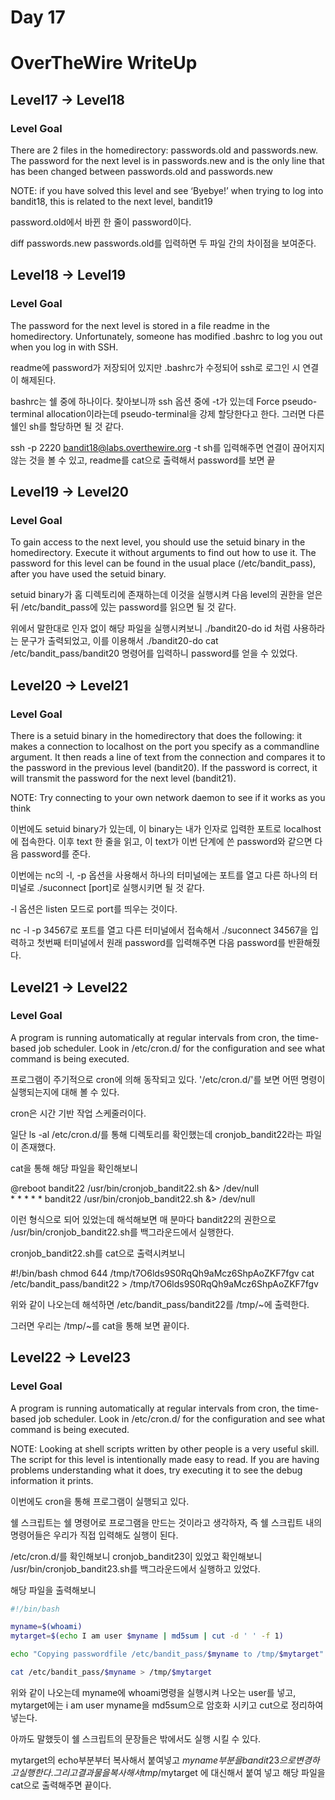 # Day 17
# OverTheWire WriteUp
## Level17 -> Level18
### Level Goal
There are 2 files in the homedirectory: passwords.old and passwords.new. The password for the next level is in passwords.new and is the only line that has been changed between passwords.old and passwords.new

NOTE: if you have solved this level and see ‘Byebye!’ when trying to log into bandit18, this is related to the next level, bandit19

password.old에서 바뀐 한 줄이 password이다.

diff passwords.new passwords.old를 입력하면 두 파일 간의 차이점을 보여준다.

## Level18 -> Level19
### Level Goal
The password for the next level is stored in a file readme in the homedirectory. Unfortunately, someone has modified .bashrc to log you out when you log in with SSH.

readme에 password가 저장되어 있지만 .bashrc가 수정되어 ssh로 로그인 시 연결이 해제된다.

bashrc는 쉘 중에 하나이다. 찾아보니까 ssh 옵션 중에 -t가 있는데 Force pseudo-terminal allocation이라는데 pseudo-terminal을 강제 할당한다고 한다. 그러면 다른 쉘인 sh를 할당하면 될 것 같다.

ssh -p 2220 bandit18@labs.overthewire.org -t sh를 입력해주면 연결이 끊어지지 않는 것을 볼 수 있고, readme를 cat으로 출력해서 password를 보면 끝

## Level19 -> Level20
### Level Goal
To gain access to the next level, you should use the setuid binary in the homedirectory. Execute it without arguments to find out how to use it. The password for this level can be found in the usual place (/etc/bandit_pass), after you have used the setuid binary.

setuid binary가 홈 디렉토리에 존재하는데 이것을 실행시켜 다음 level의 권한을 얻은 뒤 /etc/bandit_pass에 있는 password를 읽으면 될 것 같다.

위에서 말한대로 인자 없이 해당 파일을 실행시켜보니 ./bandit20-do id 처럼 사용하라는 문구가 출력되었고, 이를 이용해서 ./bandit20-do cat /etc/bandit_pass/bandit20 명령어를 입력하니 password를 얻을 수 있었다.

## Level20 -> Level21
### Level Goal
There is a setuid binary in the homedirectory that does the following: it makes a connection to localhost on the port you specify as a commandline argument. It then reads a line of text from the connection and compares it to the password in the previous level (bandit20). If the password is correct, it will transmit the password for the next level (bandit21).

NOTE: Try connecting to your own network daemon to see if it works as you think

이번에도 setuid binary가 있는데, 이 binary는 내가 인자로 입력한 포트로 localhost에 접속한다. 이후 text 한 줄을 읽고, 이 text가 이번 단계에 쓴 password와 같으면 다음 password를 준다.

이번에는 nc의 -l, -p 옵션을 사용해서 하나의 터미널에는 포트를 열고 다른 하나의 터미널로 ./suconnect [port]로 실행시키면 될 것 같다.

-l 옵션은 listen 모드로 port를 띄우는 것이다.

nc -l -p 34567로 포트를 열고 다른 터미널에서 접속해서 ./suconnect 34567을 입력하고 첫번째 터미널에서 원래 password를 입력해주면 다음 password를 반환해줬다.

## Level21 -> Level22
### Level Goal
A program is running automatically at regular intervals from cron, the time-based job scheduler. Look in /etc/cron.d/ for the configuration and see what command is being executed.

프로그램이 주기적으로 cron에 의해 동작되고 있다. '/etc/cron.d/'를 보면 어떤 명령이 실행되는지에 대해 볼 수 있다.

cron은 시간 기반 작업 스케줄러이다.

일단 ls -al /etc/cron.d/를 통해 디렉토리를 확인했는데 cronjob_bandit22라는 파일이 존재했다.

cat을 통해 해당 파일을 확인해보니

@reboot bandit22 /usr/bin/cronjob_bandit22.sh &> /dev/null  
\* * * * * bandit22 /usr/bin/cronjob_bandit22.sh &> /dev/null

이런 형식으로 되어 있었는데 해석해보면 매 분마다 bandit22의 권한으로 /usr/bin/cronjob_bandit22.sh를 백그라운드에서 실행한다.

cronjob_bandit22.sh를 cat으로 출력시켜보니

#!/bin/bash
chmod 644 /tmp/t7O6lds9S0RqQh9aMcz6ShpAoZKF7fgv
cat /etc/bandit_pass/bandit22 > /tmp/t7O6lds9S0RqQh9aMcz6ShpAoZKF7fgv

위와 같이 나오는데 해석하면 /etc/bandit_pass/bandit22를 /tmp/~에 출력한다.

그러면 우리는 /tmp/~를 cat을 통해 보면 끝이다.

## Level22 -> Level23
### Level Goal
A program is running automatically at regular intervals from cron, the time-based job scheduler. Look in /etc/cron.d/ for the configuration and see what command is being executed.

NOTE: Looking at shell scripts written by other people is a very useful skill. The script for this level is intentionally made easy to read. If you are having problems understanding what it does, try executing it to see the debug information it prints.

이번에도 cron을 통해 프로그램이 실행되고 있다.

쉘 스크립트는 쉘 명령어로 프로그램을 만드는 것이라고 생각하자, 즉 쉘 스크립트 내의 명령어들은 우리가 직접 입력해도 실행이 된다.

/etc/cron.d/를 확인해보니 cronjob_bandit23이 있었고 확인해보니 /usr/bin/cronjob_bandit23.sh를 백그라운드에서 실행하고 있었다.

해당 파일을 출력해보니 
```sh
#!/bin/bash

myname=$(whoami)
mytarget=$(echo I am user $myname | md5sum | cut -d ' ' -f 1)

echo "Copying passwordfile /etc/bandit_pass/$myname to /tmp/$mytarget"

cat /etc/bandit_pass/$myname > /tmp/$mytarget
```
위와 같이 나오는데 myname에 whoami명령을 실행시켜 나오는 user를 넣고, mytarget에는 i am user myname을 md5sum으로 암호화 시키고 cut으로 정리하여 넣는다.

아까도 말했듯이 쉘 스크립트의 문장들은 밖에서도 실행 시킬 수 있다.

mytarget의 echo부분부터 복사해서 붙여넣고 $myname 부분을 bandit23으로 변경하고 실행한다. 그리고 결과물을 복사해서 tmp/$mytarget 에 대신해서 붙여 넣고 해당 파일을 cat으로 출력해주면 끝이다.
